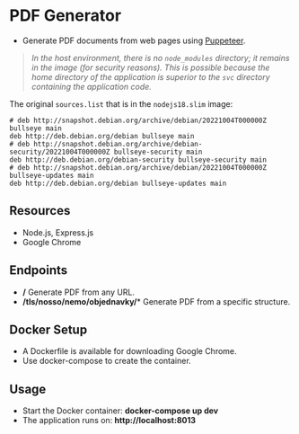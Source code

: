 # PDF Generator
- Generate PDF documents from web pages using [Puppeteer](https://pptr.dev/).

> *In the host environment, there is no `node_modules` directory; it remains in the image (for security reasons). This is possible because the home directory of the application is superior to the `svc` directory containing the application code.*

The original `sources.list` that is in the `nodejs18.slim` image:
```
# deb http://snapshot.debian.org/archive/debian/20221004T000000Z bullseye main
deb http://deb.debian.org/debian bullseye main
# deb http://snapshot.debian.org/archive/debian-security/20221004T000000Z bullseye-security main
deb http://deb.debian.org/debian-security bullseye-security main
# deb http://snapshot.debian.org/archive/debian/20221004T000000Z bullseye-updates main
deb http://deb.debian.org/debian bullseye-updates main
```

## Resources
- Node.js, Express.js
- Google Chrome

## Endpoints
- **/** Generate PDF from any URL.
- **/tls/nosso/nemo/objednavky/***  Generate PDF from a specific structure.

## Docker Setup
- A Dockerfile is available for downloading Google Chrome.
- Use docker-compose to create the container.

## Usage
- Start the Docker container: **docker-compose up dev**
- The application runs on: **http://localhost:8013**
